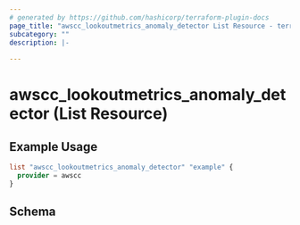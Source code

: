 ```yaml
---
# generated by https://github.com/hashicorp/terraform-plugin-docs
page_title: "awscc_lookoutmetrics_anomaly_detector List Resource - terraform-provider-awscc"
subcategory: ""
description: |-
  
---
```


# awscc_lookoutmetrics_anomaly_detector (List Resource)



## Example Usage

```terraform
list "awscc_lookoutmetrics_anomaly_detector" "example" {
  provider = awscc
}
```

<!-- schema generated by tfplugindocs -->
## Schema
